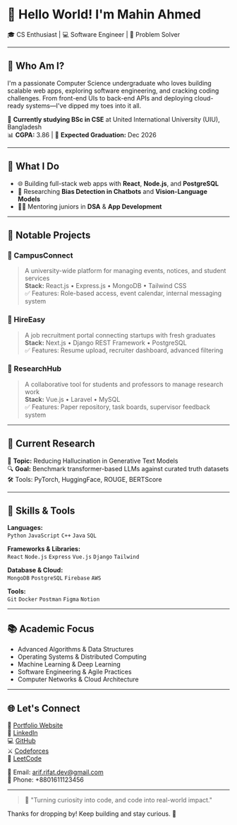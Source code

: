 # 👋 Hello World! I'm Mahin Ahmed  
🎓 CS Enthusiast | 💻 Software Engineer | 🧩 Problem Solver

---

## 🚀 Who Am I?

I'm a passionate Computer Science undergraduate who loves building scalable web apps, exploring software engineering, and cracking coding challenges. From front-end UIs to back-end APIs and deploying cloud-ready systems—I've dipped my toes into it all.

📍 **Currently studying BSc in CSE** at United International University (UIU), Bangladesh  
📊 **CGPA:** 3.86 | 🎯 **Expected Graduation:** Dec 2026  

---

## 🔧 What I Do

- 🌐 Building full-stack web apps with **React**, **Node.js**, and **PostgreSQL**
- 🤖 Researching **Bias Detection in Chatbots** and **Vision-Language Models**
- 🧑‍🏫 Mentoring juniors in **DSA** & **App Development**

---

## 💼 Notable Projects

### 🔹 CampusConnect
> A university-wide platform for managing events, notices, and student services  
**Stack:** React.js • Express.js • MongoDB • Tailwind CSS  
✅ Features: Role-based access, event calendar, internal messaging system

### 🔹 HireEasy
> A job recruitment portal connecting startups with fresh graduates  
**Stack:** Next.js • Django REST Framework • PostgreSQL  
✅ Features: Resume upload, recruiter dashboard, advanced filtering

### 🔹 ResearchHub
> A collaborative tool for students and professors to manage research work  
**Stack:** Vue.js • Laravel • MySQL  
✅ Features: Paper repository, task boards, supervisor feedback system

---

## 🔬 Current Research

🧠 **Topic:** Reducing Hallucination in Generative Text Models  
🔍 **Goal:** Benchmark transformer-based LLMs against curated truth datasets  
🛠️ Tools: PyTorch, HuggingFace, ROUGE, BERTScore

---

## 📌 Skills & Tools

**Languages:**  
`Python` `JavaScript` `C++` `Java` `SQL`

**Frameworks & Libraries:**  
`React` `Node.js` `Express` `Vue.js` `Django` `Tailwind`

**Database & Cloud:**  
`MongoDB` `PostgreSQL` `Firebase` `AWS`

**Tools:**  
`Git` `Docker` `Postman` `Figma` `Notion`

---

## 📚 Academic Focus

- Advanced Algorithms & Data Structures  
- Operating Systems & Distributed Computing  
- Machine Learning & Deep Learning  
- Software Engineering & Agile Practices  
- Computer Networks & Cloud Architecture

---

## 🌐 Let's Connect

🔗 [Portfolio Website](https://arifrifat.dev)  
💼 [LinkedIn](https://linkedin.com/in/arif-rifat-dev)  
💻 [GitHub](https://github.com/arifrifatdev)  
⚔️ [Codeforces](https://codeforces.com/profile/arif_13)  
🧠 [LeetCode](https://leetcode.com/arifrifat13)

📧 Email: arif.rifat.dev@gmail.com  
📱 Phone: +8801611123456  

---

> 🚀 "Turning curiosity into code, and code into real-world impact."

Thanks for dropping by! Keep building and stay curious. 🙌
